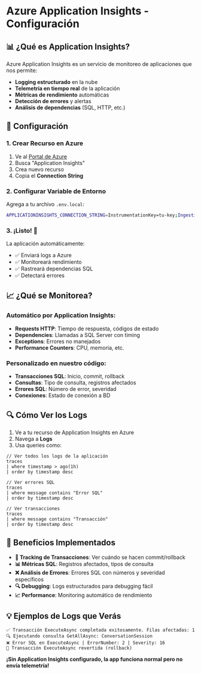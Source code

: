 # Azure Application Insights - Configuración

## 📊 ¿Qué es Application Insights?

Azure Application Insights es un servicio de monitoreo de aplicaciones que nos permite:
- **Logging estructurado** en la nube
- **Telemetría en tiempo real** de la aplicación
- **Métricas de rendimiento** automáticas
- **Detección de errores** y alertas
- **Análisis de dependencias** (SQL, HTTP, etc.)

## 🚀 Configuración

### 1. Crear Recurso en Azure

1. Ve al [Portal de Azure](https://portal.azure.com)
2. Busca "Application Insights"
3. Crea nuevo recurso
4. Copia el **Connection String**

### 2. Configurar Variable de Entorno

Agrega a tu archivo `.env.local`:

```bash
APPLICATIONINSIGHTS_CONNECTION_STRING=InstrumentationKey=tu-key;IngestionEndpoint=https://tu-region.in.applicationinsights.azure.com/;LiveEndpoint=https://tu-region.livediagnostics.monitor.azure.com/
```

### 3. ¡Listo! 🎉

La aplicación automáticamente:
- ✅ Enviará logs a Azure
- ✅ Monitoreará rendimiento
- ✅ Rastreará dependencias SQL
- ✅ Detectará errores

## 📈 ¿Qué se Monitorea?

### Automático por Application Insights:
- **Requests HTTP**: Tiempo de respuesta, códigos de estado
- **Dependencies**: Llamadas a SQL Server con timing
- **Exceptions**: Errores no manejados
- **Performance Counters**: CPU, memoria, etc.

### Personalizado en nuestro código:
- **Transacciones SQL**: Inicio, commit, rollback
- **Consultas**: Tipo de consulta, registros afectados
- **Errores SQL**: Número de error, severidad
- **Conexiones**: Estado de conexión a BD

## 🔍 Cómo Ver los Logs

1. Ve a tu recurso de Application Insights en Azure
2. Navega a **Logs**
3. Usa queries como:

```kusto
// Ver todos los logs de la aplicación
traces
| where timestamp > ago(1h)
| order by timestamp desc

// Ver errores SQL
traces
| where message contains "Error SQL"
| order by timestamp desc

// Ver transacciones
traces
| where message contains "Transacción"
| order by timestamp desc
```

## 🎯 Beneficios Implementados

- **🔄 Tracking de Transacciones**: Ver cuándo se hacen commit/rollback
- **📊 Métricas SQL**: Registros afectados, tipos de consulta
- **❌ Análisis de Errores**: Errores SQL con números y severidad específicos
- **🔍 Debugging**: Logs estructurados para debugging fácil
- **📈 Performance**: Monitoring automático de rendimiento

## 💡 Ejemplos de Logs que Verás

```
✅ Transacción ExecuteAsync completada exitosamente. Filas afectadas: 1
🔍 Ejecutando consulta GetAllAsync: ConversationSession
❌ Error SQL en ExecuteAsync | ErrorNumber: 2 | Severity: 16
🔄 Transacción ExecuteAsync revertida (rollback)
```

**¡Sin Application Insights configurado, la app funciona normal pero no envía telemetría!**
